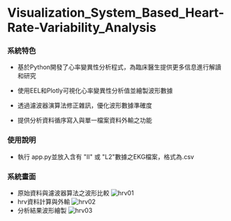 # Visualization_System_Based_Heart-Rate-Variability_Analysis
### 系統特色
- 基於Python開發了心率變異性分析程式，為臨床醫生提供更多信息進行解讀和研究

- 使用EEL和Plotly可視化心率變異性分析值並繪製波形數據

- 透過濾波器演算法修正雜訊，優化波形數據準確度

- 提供分析資料循序寫入與單一檔案資料外輸之功能
### 使用說明
-  執行 app.py並放入含有 "II" 或 "L2"數據之EKG檔案，格式為.csv
### 系統畫面
- 原始資料與濾波器算法之波形比較
![hrv01](https://github.com/joe66366/Visualization_System_Based_Heart-Rate-Variability_Analysis/blob/main/hrv01.png)
- hrv資料計算與外輸
![hrv02](https://github.com/joe66366/Visualization_System_Based_Heart-Rate-Variability_Analysis/blob/main/hrv02.png)
- 分析結果波形繪製
![hrv03](https://github.com/joe66366/Visualization_System_Based_Heart-Rate-Variability_Analysis/blob/main/hrv03.png)
